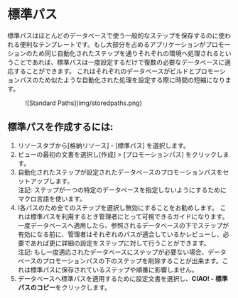# 標準パス

標準パスはほとんどのデータベースで使う一般的なステップを保存するのに使われる便利なテンプレートです。もし大部分を占めるアプリケーションがプロモーションのため同じ自動化されたステップを通りそれぞれの環境へ処理されるということであれば、標準パスは一度設定するだけで復数の必要なデータベースに適応することができます。 これはそれぞれのデータベースがビルドとプロモーションパスのため似たような自動化された処理を設定する際に時間の短縮になります。
<figure markdown="1">
  ![Standard Paths](img/storedpaths.png)
</figure>

## 標準パスを作成するには:  
1. リソースタブから[格納リソース] - [標準パス] を選択します。
2. ビューの最初の文書を選択し[作成] > [プロモーションパス] をクリックします。 
3. 自動化されたステップが設定されたデータベースのプロモーションパスをセットアップします。  
   注記: ステップが一つの特定のデータベースを指定しないようにするためにマクロ言語を使います。
4. I各パスのため全てのステップを選択し無効にすることをお勧めします。 これは標準パスを利用するとき管理者にとって可視できるガイドになります。一度データベースへ適用したら、参照されるデータベースの下でステップが有効になる前に、管理者はそれぞれのパスが適合しているかレビューし、必要であれば更に詳細の設定をステップに対して行うことができます。  
   注記: もし一度適応されたデータベースにステップが必要ない場合、データベースのプロモーションパスの下のステップを削除することが出来ます。これは標準パスに保存されているステップや順番に影響しません。
5. データベースへ標準パスを適用するために設定文書を選択し、**CIAO! - 標準パスのコピー**をクリックします。